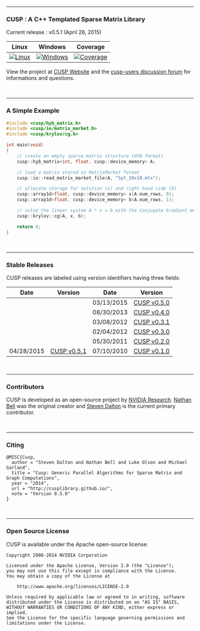 <hr>
<h3>CUSP : A C++ Templated Sparse Matrix Library</h3>

Current release    : v0.5.1 (April 28, 2015)

| Linux | Windows | Coverage |
| ----- | ------- | -------- |
| [![Linux](https://travis-ci.org/sdalton1/cusplibrary.png)](https://travis-ci.org/sdalton1/cusplibrary) | [![Windows](https://ci.appveyor.com/api/projects/status/36pf1oqwkfq6xekn?svg=true)](https://ci.appveyor.com/project/StevenDalton/cusplibrary) | [![Coverage](https://coveralls.io/repos/sdalton1/cusplibrary/badge.svg?branch=master)](https://coveralls.io/r/sdalton1/cusplibrary?branch=master) |

View the project at [CUSP Website](http://cusplibrary.github.io) and the [cusp-users discussion forum](http://groups.google.com/group/cusp-users) for informations and questions.

<br><hr>
<h3>A Simple Example</h3>

```C++
#include <cusp/hyb_matrix.h>
#include <cusp/io/matrix_market.h>
#include <cusp/krylov/cg.h>

int main(void)
{
    // create an empty sparse matrix structure (HYB format)
    cusp::hyb_matrix<int, float, cusp::device_memory> A;

    // load a matrix stored in MatrixMarket format
    cusp::io::read_matrix_market_file(A, "5pt_10x10.mtx");

    // allocate storage for solution (x) and right hand side (b)
    cusp::array1d<float, cusp::device_memory> x(A.num_rows, 0);
    cusp::array1d<float, cusp::device_memory> b(A.num_rows, 1);

    // solve the linear system A * x = b with the Conjugate Gradient method
    cusp::krylov::cg(A, x, b);

    return 0;
}
```

<br><hr>
<h3>Stable Releases</h3>

CUSP releases are labeled using version identifiers having three fields:

| Date | Version | Date | Version |
| ---- | ------- | ---- | ------- |
|            |                                                                              | 03/13/2015 | [CUSP v0.5.0](https://github.com/cusplibrary/cusplibrary/archive/v0.5.0.zip) |
|            |                                                                              | 08/30/2013 | [CUSP v0.4.0](https://github.com/cusplibrary/cusplibrary/archive/v0.4.0.zip) |
|            |                                                                              | 03/08/2012 | [CUSP v0.3.1](https://github.com/cusplibrary/cusplibrary/archive/v0.3.1.zip) |
|            |                                                                              | 02/04/2012 | [CUSP v0.3.0](https://github.com/cusplibrary/cusplibrary/archive/v0.3.0.zip) |
|            |                                                                              | 05/30/2011 | [CUSP v0.2.0](https://github.com/cusplibrary/cusplibrary/archive/v0.2.0.zip) |
| 04/28/2015 | [CUSP v0.5.1](https://github.com/cusplibrary/cusplibrary/archive/v0.5.1.zip) | 07/10/2010 | [CUSP v0.1.0](https://github.com/cusplibrary/cusplibrary/archive/v0.1.0.zip) |


<br><hr>
<h3>Contributors</h3>

CUSP is developed as an open-source project by [NVIDIA Research](http://research.nvidia.com).
[Nathan Bell](http:github.com/wnbell) was the original creator and
[Steven Dalton](http://github.com/sdalton1) is the current primary contributor.

<br><hr>
<h3>Citing</h3>

```shell
@MISC{Cusp,
  author = "Steven Dalton and Nathan Bell and Luke Olson and Michael Garland",
  title = "Cusp: Generic Parallel Algorithms for Sparse Matrix and Graph Computations",
  year = "2014",
  url = "http://cusplibrary.github.io/",
  note = "Version 0.5.0"
}
```

<br><hr>
<h3>Open Source License</h3>

CUSP is available under the Apache open-source license:

```
Copyright 2008-2014 NVIDIA Corporation

Licensed under the Apache License, Version 2.0 (the "License");
you may not use this file except in compliance with the License.
You may obtain a copy of the License at

    http://www.apache.org/licenses/LICENSE-2.0

Unless required by applicable law or agreed to in writing, software
distributed under the License is distributed on an "AS IS" BASIS,
WITHOUT WARRANTIES OR CONDITIONS OF ANY KIND, either express or implied.
See the License for the specific language governing permissions and
limitations under the License.
